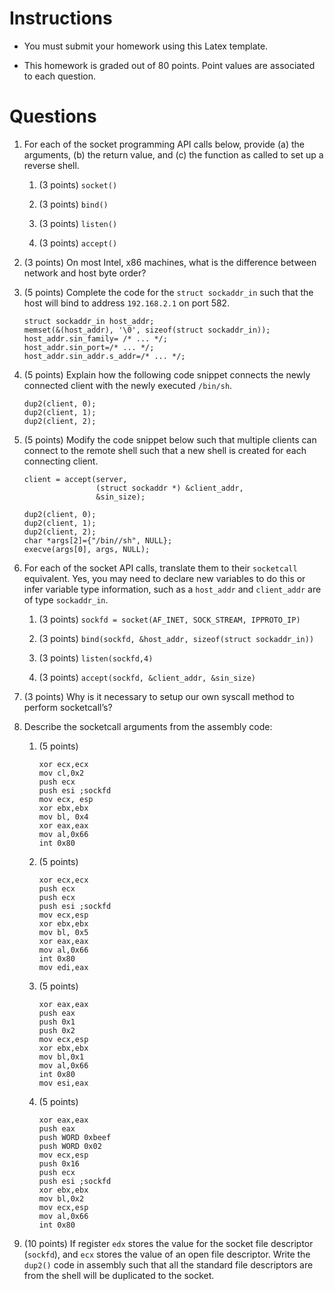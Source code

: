 Instructions
============

-   You must submit your homework using this Latex template.

-   This homework is graded out of 80 points. Point values are
    associated to each question.

Questions
=========

1.  For each of the socket programming API calls below, provide (a) the
    arguments, (b) the return value, and (c) the function as called to
    set up a reverse shell.

    1.  (3 points) `socket()`

    2.  (3 points) `bind()`

    3.  (3 points) `listen()`

    4.  (3 points) `accept()`

2.  (3 points) On most Intel, x86 machines, what is the difference
    between network and host byte order?

3.  (5 points) Complete the code for the `struct sockaddr_in` such that
    the host will bind to address `192.168.2.1` on port 582.

        struct sockaddr_in host_addr;
        memset(&(host_addr), '\0', sizeof(struct sockaddr_in));
        host_addr.sin_family= /* ... */;
        host_addr.sin_port=/* ... */;
        host_addr.sin_addr.s_addr=/* ... */;

4.  (5 points) Explain how the following code snippet connects the newly
    connected client with the newly executed `/bin/sh`.

        dup2(client, 0);
        dup2(client, 1);
        dup2(client, 2); 

5.  (5 points) Modify the code snippet below such that multiple clients
    can connect to the remote shell such that a new shell is created for
    each connecting client.

        client = accept(server,
                        (struct sockaddr *) &client_addr,
                        &sin_size);

        dup2(client, 0);
        dup2(client, 1);
        dup2(client, 2);
        char *args[2]={"/bin//sh", NULL};
        execve(args[0], args, NULL);

6.  For each of the socket API calls, translate them to their
    `socketcall` equivalent. Yes, you may need to declare new variables
    to do this or infer variable type information, such as a `host_addr`
    and `client_addr` are of type `sockaddr_in`.

    1.  (3 points) `sockfd = socket(AF_INET, SOCK_STREAM, IPPROTO_IP)`

    2.  (3 points)
        `bind(sockfd, &host_addr, sizeof(struct sockaddr_in))`

    3.  (3 points) `listen(sockfd,4)`

    4.  (3 points) `accept(sockfd, &client_addr, &sin_size)`

7.  (3 points) Why is it necessary to setup our own syscall method to
    perform socketcall’s?

8.  Describe the socketcall arguments from the assembly code:

    1.  (5 points)

            xor ecx,ecx
            mov cl,0x2
            push ecx
            push esi ;sockfd
            mov ecx, esp
            xor ebx,ebx
            mov bl, 0x4
            xor eax,eax
            mov al,0x66
            int 0x80

    2.  (5 points)

            xor ecx,ecx
            push ecx
            push ecx
            push esi ;sockfd
            mov ecx,esp
            xor ebx,ebx
            mov bl, 0x5
            xor eax,eax
            mov al,0x66
            int 0x80
            mov edi,eax

    1.  (5 points)

            xor eax,eax
            push eax
            push 0x1
            push 0x2
            mov ecx,esp
            xor ebx,ebx
            mov bl,0x1
            mov al,0x66
            int 0x80
            mov esi,eax

    2.  (5 points)

            xor eax,eax
            push eax
            push WORD 0xbeef
            push WORD 0x02
            mov ecx,esp
            push 0x16
            push ecx
            push esi ;sockfd
            xor ebx,ebx
            mov bl,0x2
            mov ecx,esp
            mov al,0x66
            int 0x80

9.  (10 points) If register `edx` stores the value for the socket file
    descriptor (`sockfd`), and `ecx` stores the value of an open file
    descriptor. Write the `dup2()` code in assembly such that all the
    standard file descriptors are from the shell will be duplicated to
    the socket.


